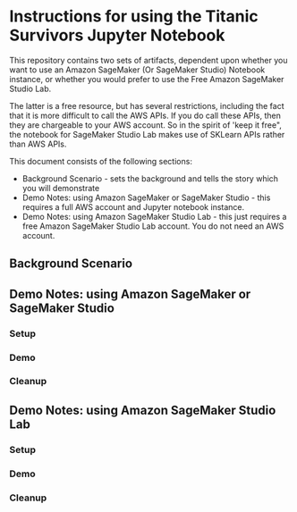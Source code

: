 # Instructions for using the Titanic Survivors Jupyter Notebook

This repository contains two sets of artifacts, dependent upon whether you want to use an Amazon SageMaker (Or SageMaker Studio) Notebook instance, 
or whether you would prefer to use the Free Amazon SageMaker Studio Lab.

The latter is a free resource, but has several restrictions, including the fact that it is more difficult to call the AWS APIs. 
If you do call these APIs, then they are chargeable to your AWS account. So in the spirit of 'keep it free", 
the notebook for SageMaker Studio Lab makes use of SKLearn APIs rather than AWS APIs.

This document consists of the following sections:

- Background Scenario - sets the background and tells the story which you will demonstrate
- Demo Notes: using Amazon SageMaker or SageMaker Studio - this requires a full AWS account and Jupyter notebook instance.
- Demo Notes: using Amazon SageMaker Studio Lab - this just requires a free Amazon SageMaker Studio Lab account. You do not need an AWS account.

## Background Scenario


## Demo Notes: using Amazon SageMaker or SageMaker Studio

### Setup

### Demo


### Cleanup


## Demo Notes: using Amazon SageMaker Studio Lab


### Setup

### Demo


### Cleanup
